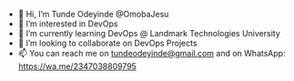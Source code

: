 - 👋 Hi, I’m Tunde Odeyinde @OmobaJesu
- 👀 I’m interested in DevOps
- 🌱 I’m currently learning DevOps @ Landmark Technologies University
- 💞️ I’m looking to collaborate on DevOps Projects
- 📫 You can reach me on tundeodeyinde@gmail.com and on WhatsApp: https://wa.me/2347038809795

<!---
OmobaJesu/OmobaJesu is a ✨ special ✨ repository because its `README.md` (this file) appears on your GitHub profile.
You can click the Preview link to take a look at your changes.
--->
